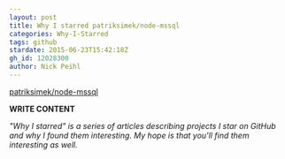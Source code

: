 ```yaml
---
layout: post
title: Why I starred patriksimek/node-mssql
categories: Why-I-Starred
tags: github
stardate: 2015-06-23T15:42:18Z
gh_id: 12028300
author: Nick Peihl
---
```


[patriksimek/node-mssql](https://github.com/patriksimek/node-mssql)

**WRITE CONTENT**

*"Why I starred" is a series of articles describing projects I star on GitHub and why I found them interesting. My hope is that you'll find them interesting as well.*

